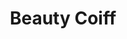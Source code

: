 ---
title: "Beauty Coiff"
url: /clermont-lherault/beauty-coiff/
shop: fournitures pour coiffeurs
---